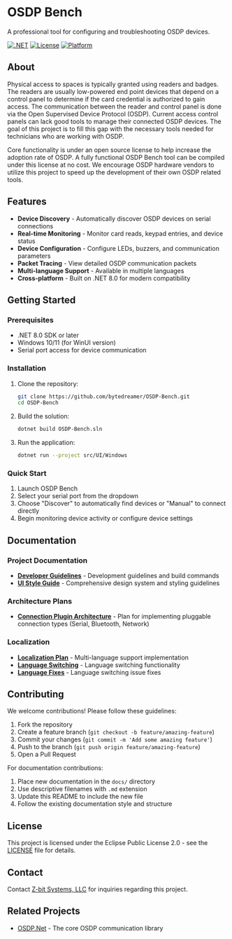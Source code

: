 # OSDP Bench

A professional tool for configuring and troubleshooting OSDP devices.

[![.NET](https://img.shields.io/badge/.NET-8.0-blue)](https://dotnet.microsoft.com/)
[![License](https://img.shields.io/badge/License-Apache%202.0-green.svg)](LICENSE)
[![Platform](https://img.shields.io/badge/Platform-Windows-lightgrey)](https://docs.microsoft.com/en-us/windows/)

## About

Physical access to spaces is typically granted using readers and badges. The readers are usually low-powered end point devices that depend on a control panel to determine if the card credential is authorized to gain access. The communication between the reader and control panel is done via the Open Supervised Device Protocol (OSDP). Current access control panels can lack good tools to manage their connected OSDP devices. The goal of this project is to fill this gap with the necessary tools needed for technicians who are working with OSDP.

Core functionality is under an open source license to help increase the adoption rate of OSDP. A fully functional OSDP Bench tool can be compiled under this license at no cost. We encourage OSDP hardware vendors to utilize this project to speed up the development of their own OSDP related tools.

## Features

- **Device Discovery** - Automatically discover OSDP devices on serial connections
- **Real-time Monitoring** - Monitor card reads, keypad entries, and device status
- **Device Configuration** - Configure LEDs, buzzers, and communication parameters
- **Packet Tracing** - View detailed OSDP communication packets
- **Multi-language Support** - Available in multiple languages
- **Cross-platform** - Built on .NET 8.0 for modern compatibility

## Getting Started

### Prerequisites

- .NET 8.0 SDK or later
- Windows 10/11 (for WinUI version)
- Serial port access for device communication

### Installation

1. Clone the repository:
   ```bash
   git clone https://github.com/bytedreamer/OSDP-Bench.git
   cd OSDP-Bench
   ```

2. Build the solution:
   ```bash
   dotnet build OSDP-Bench.sln
   ```

3. Run the application:
   ```bash
   dotnet run --project src/UI/Windows
   ```

### Quick Start

1. Launch OSDP Bench
2. Select your serial port from the dropdown
3. Choose "Discover" to automatically find devices or "Manual" to connect directly
4. Begin monitoring device activity or configure device settings

## Documentation

### Project Documentation
- **[Developer Guidelines](docs/CLAUDE.md)** - Development guidelines and build commands
- **[UI Style Guide](src/UI/Windows/Styles/StyleGuide.md)** - Comprehensive design system and styling guidelines

### Architecture Plans
- **[Connection Plugin Architecture](docs/CONNECTION_PLUGIN_ARCHITECTURE.md)** - Plan for implementing pluggable connection types (Serial, Bluetooth, Network)

### Localization
- **[Localization Plan](docs/LOCALIZATION_PLAN.md)** - Multi-language support implementation
- **[Language Switching](docs/LANGUAGE_SWITCHING_DEMO.md)** - Language switching functionality
- **[Language Fixes](docs/LANGUAGE_SWITCHING_FIX.md)** - Language switching issue fixes

## Contributing

We welcome contributions! Please follow these guidelines:

1. Fork the repository
2. Create a feature branch (`git checkout -b feature/amazing-feature`)
3. Commit your changes (`git commit -m 'Add some amazing feature'`)
4. Push to the branch (`git push origin feature/amazing-feature`)
5. Open a Pull Request

For documentation contributions:
1. Place new documentation in the `docs/` directory
2. Use descriptive filenames with `.md` extension
3. Update this README to include the new file
4. Follow the existing documentation style and structure

## License

This project is licensed under the Eclipse Public License 2.0 - see the [LICENSE](LICENSE) file for details.

## Contact

Contact [Z-bit Systems, LLC](https://z-bitco.com) for inquiries regarding this project.

## Related Projects

- [OSDP.Net](https://github.com/bytedreamer/OSDP.Net) - The core OSDP communication library
